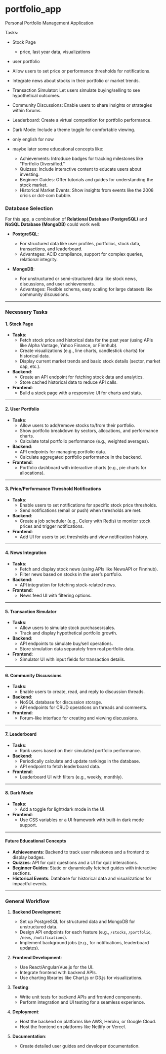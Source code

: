 # portfolio_app
Personal Portfolio Management Application


Tasks:
- Stock Page
    - price, last year data, visualizations
- user portfolio
- Allow users to set price or performance thresholds for notifications.
-  Integrate news about stocks in their portfolio or market trends.
- Transaction Simulator: Let users simulate buying/selling to see hypothetical outcomes.
- Community Discussions: Enable users to share insights or strategies within forums.
- Leaderboard: Create a virtual competition for portfolio performance.
- Dark Mode: Include a theme toggle for comfortable viewing.
- only english for now


- maybe later some educational concepts like:
    - Achievements: Introduce badges for tracking milestones like "Portfolio Diversified."
    - Quizzes: Include interactive content to educate users about investing.
    - Beginner Guides: Offer tutorials and guides for understanding the stock market.
    - Historical Market Events: Show insights from events like the 2008 crisis or dot-com bubble.


### **Database Selection**

For this app, a combination of **Relational Database (PostgreSQL)** and **NoSQL Database (MongoDB)** could work well:

- **PostgreSQL**:
  - For structured data like user profiles, portfolios, stock data, transactions, and leaderboard.
  - Advantages: ACID compliance, support for complex queries, relational integrity.

- **MongoDB**:
  - For unstructured or semi-structured data like stock news, discussions, and user achievements.
  - Advantages: Flexible schema, easy scaling for large datasets like community discussions.

---

### **Necessary Tasks**

#### **1. Stock Page**
   - **Tasks**:
     - Fetch stock price and historical data for the past year (using APIs like Alpha Vantage, Yahoo Finance, or Finnhub).
     - Create visualizations (e.g., line charts, candlestick charts) for historical data.
     - Display current market trends and basic stock details (sector, market cap, etc.).
   - **Backend**:
     - Create an API endpoint for fetching stock data and analytics.
     - Store cached historical data to reduce API calls.
   - **Frontend**:
     - Build a stock page with a responsive UI for charts and stats.

---

#### **2. User Portfolio**
   - **Tasks**:
     - Allow users to add/remove stocks to/from their portfolio.
     - Show portfolio breakdown by sectors, allocations, and performance charts.
     - Calculate total portfolio performance (e.g., weighted averages).
   - **Backend**:
     - API endpoints for managing portfolio data.
     - Calculate aggregated portfolio performance in the backend.
   - **Frontend**:
     - Portfolio dashboard with interactive charts (e.g., pie charts for allocations).

---

#### **3. Price/Performance Threshold Notifications**
   - **Tasks**:
     - Enable users to set notifications for specific stock price thresholds.
     - Send notifications (email or push) when thresholds are met.
   - **Backend**:
     - Create a job scheduler (e.g., Celery with Redis) to monitor stock prices and trigger notifications.
   - **Frontend**:
     - Add UI for users to set thresholds and view notification history.

---

#### **4. News Integration**
   - **Tasks**:
     - Fetch and display stock news (using APIs like NewsAPI or Finnhub).
     - Filter news based on stocks in the user’s portfolio.
   - **Backend**:
     - API integration for fetching stock-related news.
   - **Frontend**:
     - News feed UI with filtering options.

---

#### **5. Transaction Simulator**
   - **Tasks**:
     - Allow users to simulate stock purchases/sales.
     - Track and display hypothetical portfolio growth.
   - **Backend**:
     - API endpoints to simulate buy/sell operations.
     - Store simulation data separately from real portfolio data.
   - **Frontend**:
     - Simulator UI with input fields for transaction details.

---

#### **6. Community Discussions**
   - **Tasks**:
     - Enable users to create, read, and reply to discussion threads.
   - **Backend**:
     - NoSQL database for discussion storage.
     - API endpoints for CRUD operations on threads and comments.
   - **Frontend**:
     - Forum-like interface for creating and viewing discussions.

---

#### **7. Leaderboard**
   - **Tasks**:
     - Rank users based on their simulated portfolio performance.
   - **Backend**:
     - Periodically calculate and update rankings in the database.
     - API endpoint to fetch leaderboard data.
   - **Frontend**:
     - Leaderboard UI with filters (e.g., weekly, monthly).

---

#### **8. Dark Mode**
   - **Tasks**:
     - Add a toggle for light/dark mode in the UI.
   - **Frontend**:
     - Use CSS variables or a UI framework with built-in dark mode support.

---

#### **Future Educational Concepts**
   - **Achievements**: Backend to track user milestones and a frontend to display badges.
   - **Quizzes**: API for quiz questions and a UI for quiz interactions.
   - **Beginner Guides**: Static or dynamically fetched guides with interactive sections.
   - **Historical Events**: Database for historical data and visualizations for impactful events.

---

### **General Workflow**

1. **Backend Development**:
   - Set up PostgreSQL for structured data and MongoDB for unstructured data.
   - Design API endpoints for each feature (e.g., `/stocks`, `/portfolio`, `/news`, `/notifications`).
   - Implement background jobs (e.g., for notifications, leaderboard updates).

2. **Frontend Development**:
   - Use React/Angular/Vue.js for the UI.
   - Integrate frontend with backend APIs.
   - Use charting libraries like Chart.js or D3.js for visualizations.

3. **Testing**:
   - Write unit tests for backend APIs and frontend components.
   - Perform integration and UI testing for a seamless experience.

4. **Deployment**:
   - Host the backend on platforms like AWS, Heroku, or Google Cloud.
   - Host the frontend on platforms like Netlify or Vercel.

5. **Documentation**:
   - Create detailed user guides and developer documentation.
